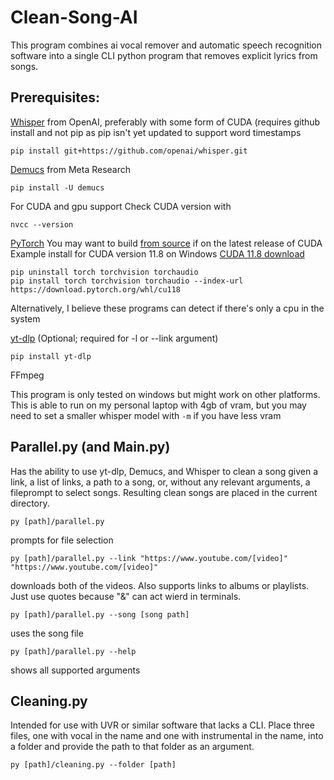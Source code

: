 # Clean-Song-AI
This program combines ai vocal remover and automatic speech recognition software into a single CLI python program that removes explicit lyrics from songs.
## Prerequisites:
[Whisper](https://github.com/openai/whisper) from OpenAI, preferably with some form of CUDA (requires github install and not pip as pip isn't yet updated to support word timestamps
```
pip install git+https://github.com/openai/whisper.git
```
[Demucs](https://github.com/facebookresearch/demucs) from Meta Research
```
pip install -U demucs
```
For CUDA and gpu support
Check CUDA version with 
```
nvcc --version
```
[PyTorch](https://pytorch.org/get-started/locally/)
You may want to build [from source](https://github.com/pytorch/pytorch#from-source) if on the latest release of CUDA
Example install for CUDA version 11.8 on Windows
[CUDA 11.8 download](https://developer.nvidia.com/cuda-11-8-0-download-archive)
```
pip uninstall torch torchvision torchaudio
pip install torch torchvision torchaudio --index-url https://download.pytorch.org/whl/cu118
```
Alternatively, I believe these programs can detect if there's only a cpu in the system

[yt-dlp](https://github.com/yt-dlp) (Optional; required for -l or --link argument)
```
pip install yt-dlp
```
FFmpeg

This program is only tested on windows but might work on other platforms. This is able to run on my personal laptop with 4gb of vram, but you may need to set a smaller whisper model with `-m` if you have less vram

## Parallel.py (and Main.py)
Has the ability to use yt-dlp, Demucs, and Whisper to clean a song given a link, a list of links, a path to a song, or, without any relevant arguments, a fileprompt to select songs. Resulting clean songs are placed in the current directory.
```
py [path]/parallel.py
```
prompts for file selection
```
py [path]/parallel.py --link "https://www.youtube.com/[video]" "https://www.youtube.com/[video]"
```
downloads both of the videos. Also supports links to albums or playlists. Just use quotes because "&" can act wierd in terminals.
```
py [path]/parallel.py --song [song path]
```
uses the song file
```
py [path]/parallel.py --help
```
shows all supported arguments

## Cleaning.py
Intended for use with UVR or similar software that lacks a CLI.
Place three files, one with vocal in the name and one with instrumental in the name, into a folder and provide the path to that folder as an argument.
```
py [path]/cleaning.py --folder [path]
```
